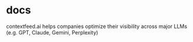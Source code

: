 # docs
contextfeed.ai helps companies optimize their visibility across major LLMs (e.g. GPT, Claude, Gemini, Perplexity)
